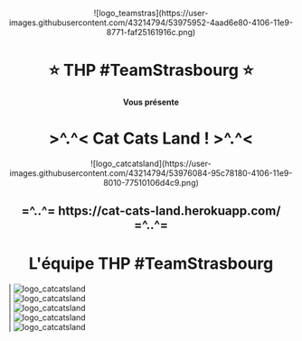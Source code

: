 <p align="center">
![logo_teamstras](https://user-images.githubusercontent.com/43214794/53975952-4aad6e80-4106-11e9-8771-faf25161916c.png)
</p>

<h1 align="center"> ⭐️ THP #TeamStrasbourg ⭐️ </h1>
<h4 align="center"> Vous présente </h4>
<h1 align="center"> >^.^< Cat Cats Land ! >^.^< </h1>

<p align="center">
![logo_catcatsland](https://user-images.githubusercontent.com/43214794/53976084-95c78180-4106-11e9-8010-77510106d4c9.png)
</p>
<h2 align="center"> =^..^= https://cat-cats-land.herokuapp.com/ =^..^= </h2>

<h1 align="center"> L'équipe THP #TeamStrasbourg </h1>

| ![logo_catcatsland](https://user-images.githubusercontent.com/43214794/53977957-6d418680-410a-11e9-8905-7c4d7f32a778.png)<br /> 
| ![logo_catcatsland](https://user-images.githubusercontent.com/43214794/53977958-6d418680-410a-11e9-9479-42791badc20e.png)<br /> 
| ![logo_catcatsland](https://user-images.githubusercontent.com/43214794/53977959-6d418680-410a-11e9-97b9-c792e4c7bd1c.png)<br /> 
| ![logo_catcatsland](https://user-images.githubusercontent.com/43214794/53977960-6d418680-410a-11e9-92ec-68d6427b6d89.png)<br /> 
| ![logo_catcatsland](https://user-images.githubusercontent.com/43214794/53977961-6d418680-410a-11e9-9b68-cebe18858ef1.png)<br /> 




